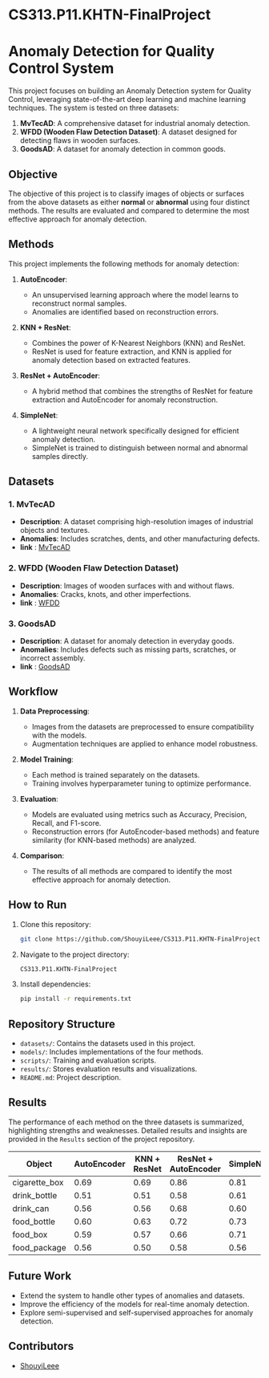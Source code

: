 # CS313.P11.KHTN-FinalProject


# Anomaly Detection for Quality Control System

This project focuses on building an Anomaly Detection system for Quality Control, leveraging state-of-the-art deep learning and machine learning techniques. The system is tested on three datasets:

1. **MvTecAD**: A comprehensive dataset for industrial anomaly detection.
2. **WFDD (Wooden Flaw Detection Dataset)**: A dataset designed for detecting flaws in wooden surfaces.
3. **GoodsAD**: A dataset for anomaly detection in common goods.

## Objective
The objective of this project is to classify images of objects or surfaces from the above datasets as either **normal** or **abnormal** using four distinct methods. The results are evaluated and compared to determine the most effective approach for anomaly detection.

## Methods
This project implements the following methods for anomaly detection:

1. **AutoEncoder**:
   - An unsupervised learning approach where the model learns to reconstruct normal samples.
   - Anomalies are identified based on reconstruction errors.

2. **KNN + ResNet**:
   - Combines the power of K-Nearest Neighbors (KNN) and ResNet.
   - ResNet is used for feature extraction, and KNN is applied for anomaly detection based on extracted features.

3. **ResNet + AutoEncoder**:
   - A hybrid method that combines the strengths of ResNet for feature extraction and AutoEncoder for anomaly reconstruction.

4. **SimpleNet**:
   - A lightweight neural network specifically designed for efficient anomaly detection.
   - SimpleNet is trained to distinguish between normal and abnormal samples directly.

## Datasets
### 1. MvTecAD
- **Description**: A dataset comprising high-resolution images of industrial objects and textures.
- **Anomalies**: Includes scratches, dents, and other manufacturing defects.
- **link** : [MvTecAD](https://www.kaggle.com/datasets/ipythonx/mvtec-ad)


### 2. WFDD (Wooden Flaw Detection Dataset)
- **Description**: Images of wooden surfaces with and without flaws.
- **Anomalies**: Cracks, knots, and other imperfections.
-  **link** : [WFDD](https://github.com/cqylunlun/GLASS)

### 3. GoodsAD
- **Description**: A dataset for anomaly detection in everyday goods.
- **Anomalies**: Includes defects such as missing parts, scratches, or incorrect assembly.
-  **link** : [GoodsAD](https://github.com/jianzhang96/GoodsAD)

## Workflow
1. **Data Preprocessing**:
   - Images from the datasets are preprocessed to ensure compatibility with the models.
   - Augmentation techniques are applied to enhance model robustness.

2. **Model Training**:
   - Each method is trained separately on the datasets.
   - Training involves hyperparameter tuning to optimize performance.

3. **Evaluation**:
   - Models are evaluated using metrics such as Accuracy, Precision, Recall, and F1-score.
   - Reconstruction errors (for AutoEncoder-based methods) and feature similarity (for KNN-based methods) are analyzed.

4. **Comparison**:
   - The results of all methods are compared to identify the most effective approach for anomaly detection.



## How to Run
1. Clone this repository:
   ```bash
   git clone https://github.com/ShouyiLeee/CS313.P11.KHTN-FinalProject.git
   ```
2. Navigate to the project directory:
   ```bash
   CS313.P11.KHTN-FinalProject
   ```
3. Install dependencies:
   ```bash
   pip install -r requirements.txt
   ```

## Repository Structure
- `datasets/`: Contains the datasets used in this project.
- `models/`: Includes implementations of the four methods.
- `scripts/`: Training and evaluation scripts.
- `results/`: Stores evaluation results and visualizations.
- `README.md`: Project description.

## Results
The performance of each method on the three datasets is summarized, highlighting strengths and weaknesses. Detailed results and insights are provided in the `Results` section of the project repository.

| Object         | AutoEncoder | KNN + ResNet | ResNet + AutoEncoder | SimpleNet |
|----------------|-------------|--------------|----------------------|-----------|
| cigarette_box  | 0.69        | 0.69         | 0.86                 | 0.81      |
| drink_bottle   | 0.51        | 0.51         | 0.58                 | 0.61      |
| drink_can      | 0.56        | 0.56         | 0.68                 | 0.60      |
| food_bottle    | 0.60        | 0.63         | 0.72                 | 0.73      |
| food_box       | 0.59        | 0.57         | 0.66                 | 0.71      |
| food_package   | 0.56        | 0.50         | 0.58                 | 0.56      |


## Future Work
- Extend the system to handle other types of anomalies and datasets.
- Improve the efficiency of the models for real-time anomaly detection.
- Explore semi-supervised and self-supervised approaches for anomaly detection.

## Contributors
- [ShouyiLeee](https://github.com/ShouyiLeee)

